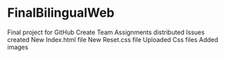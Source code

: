 # FinalBilingualWeb
Final project for GitHub
Create Team
Assignments distributed
Issues created
New Index.html file
New Reset.css file
Uploaded Css files
Added images
